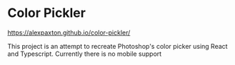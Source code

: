 # Color Pickler

https://alexpaxton.github.io/color-pickler/

This project is an attempt to recreate Photoshop's color picker using React and Typescript.
Currently there is no mobile support
